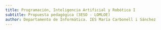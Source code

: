 ```yaml
---
title: Programación, Inteligencia Artificial y Robótica I
subtitle: Propuesta pedagógica (3ESO - LOMLOE)
author: Departamento de Informática. IES María Carbonell i Sánchez
---
```

